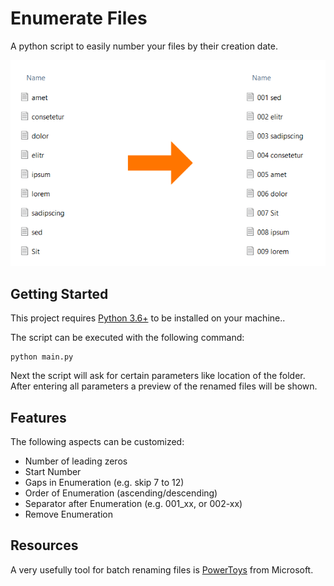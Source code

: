 # Enumerate Files

A python script to easily number your files by their creation date.

![Example of Renaming Files](docs/example.png)

## Getting Started

This project requires [Python 3.6+](https://www.python.org/downloads/) to be installed on your machine..

The script can be executed with the following command:

```console
python main.py
```

Next the script will ask for certain parameters like location of the folder. After entering all parameters a preview of the renamed files will be shown.

## Features

The following aspects can be customized:

- Number of leading zeros
- Start Number
- Gaps in Enumeration (e.g. skip 7 to 12)
- Order of Enumeration (ascending/descending)
- Separator after Enumeration (e.g. 001_xx, or 002-xx)
- Remove Enumeration

## Resources

A very usefully tool for batch renaming files is [PowerToys](https://learn.microsoft.com/en-us/windows/powertoys/) from Microsoft.
